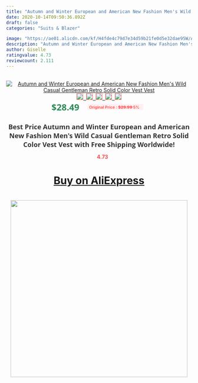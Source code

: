 ```yaml
---
title: "Autumn and Winter European and American New Fashion Men's Wild Casual Gentleman Retro Solid Color Vest Vest"
date: 2020-10-14T09:50:36.892Z
draft: false
categories: "Suits & Blazer"

image: "https://ae01.alicdn.com/kf/H4fde4c79d7e34d59b21fe0d5e32dae95W/Autumn-and-Winter-European-and-American-New-Fashion-Men-s-Wild-Casual-Gentleman-Retro-Solid-Color.jpg"
description: "Autumn and Winter European and American New Fashion Men's Wild Casual Gentleman Retro Solid Color Vest Vest"
author: Giselle
ratingvalue: 4.73
reviewcount: 2.111
---
```

<br>
<div style="text-align: center;">
<a href="https://s.click.aliexpress.com/e/_9yKDxB" target="_blank" rel="nofollow noopener noreferrer"><img alt="Autumn and Winter European and American New Fashion Men's Wild Casual Gentleman Retro Solid Color Vest Vest" class="magnifier-image" src="https://ae01.alicdn.com/kf/H4fde4c79d7e34d59b21fe0d5e32dae95W/Autumn-and-Winter-European-and-American-New-Fashion-Men-s-Wild-Casual-Gentleman-Retro-Solid-Color.jpg_640x640.jpg">
<br>
<img style="border:1px solid salmon" src="https://ae01.alicdn.com/kf/H4fde4c79d7e34d59b21fe0d5e32dae95W/Autumn-and-Winter-European-and-American-New-Fashion-Men-s-Wild-Casual-Gentleman-Retro-Solid-Color.jpg_120x120.jpg">&nbsp;&nbsp;<img style="border:1px solid salmon" src="https://ae01.alicdn.com/kf/H80662cd8d6454f2da99946244c9b1272l/Autumn-and-Winter-European-and-American-New-Fashion-Men-s-Wild-Casual-Gentleman-Retro-Solid-Color.jpg_120x120.jpg">&nbsp;&nbsp;<img style="border:1px solid salmon" src="https://ae01.alicdn.com/kf/H98cd2d8d122541e4ab6cede47c921c9fY/Autumn-and-Winter-European-and-American-New-Fashion-Men-s-Wild-Casual-Gentleman-Retro-Solid-Color.jpg_120x120.jpg">&nbsp;&nbsp;<img style="border:1px solid salmon" src="https://ae01.alicdn.com/kf/H0f3523543df6435f93ac643bbe7325437/Autumn-and-Winter-European-and-American-New-Fashion-Men-s-Wild-Casual-Gentleman-Retro-Solid-Color.jpg_120x120.jpg">&nbsp;&nbsp;<img style="border:1px solid salmon" src="https://ae01.alicdn.com/kf/H557d5ff2e9e0464ea8e4efeeb0e091a8t/Autumn-and-Winter-European-and-American-New-Fashion-Men-s-Wild-Casual-Gentleman-Retro-Solid-Color.jpg_120x120.jpg"></a></div><br0>
<div style="text-align: center;"><span style="background-color: white; border: 0px; box-sizing: border-box; color: seagreen; display: inline-block; font-family: &quot;open sans&quot; , &quot;arial&quot; , &quot;helvetica&quot; , sans-serif , &quot;heiti&quot;; font-size: 24px; font-stretch: inherit; font-weight: 700; line-height: inherit; margin: 0px 10px 0px 0px; padding: 0px; vertical-align: middle;">$28.49 </span>
<span style="background: rgb(255 , 241 , 241); border-radius: 3px; border: 0px; box-sizing: border-box; color: #ff4747; display: inline-block; font-family: inherit; font-size: 12px; font-stretch: inherit; font-style: inherit; font-variant: inherit; font-weight: 600; line-height: inherit; margin: 0px; padding: 2px 5px; transform: scale(0.9); vertical-align: middle;">Original Price : <b style="text-decoration: line-through;">$29.99 </b> 5%&nbsp;&nbsp;</span></div>
<h1 style="color: #333333; display: inline-block; font-family: &quot;open sans&quot; , &quot;arial&quot; , &quot;helvetica&quot; , sans-serif , &quot;heiti&quot;; font-size: 18px; font-stretch: inherit; font-weight: 700; text-align: center;">Best Price Autumn and Winter European and American New Fashion Men's Wild Casual Gentleman Retro Solid Color Vest Vest with Free Shipping Worldwide!</h1>
<div style="color: #ff4747; text-align: center;">
<img src="https://4.bp.blogspot.com/-M0ZcTcb-5uY/XleCXlxnR4I/AAAAAAAAAEc/OrjgMkXV1oMQFaCRZj5HQwOCBcu3w1FegCPcBGAYYCw/s1600/star.png" style="height: 15px;">&nbsp;<b>4.73</b></div>
<div class="button_cont" align="center"><a class="buynow_a" href="https://s.click.aliexpress.com/e/_9yKDxB" target="_blank" rel="nofollow noopener noreferrer"><H1>Buy on AliExpress</H1></a></div><br>
<div class="separator" style="clear: both; text-align: center;">
<img src="https://lh3.googleusercontent.com/-pTy5HemUv9M/XlePHvY0dAI/AAAAAAAAAE4/0nX5iRUoIWY8eMW9Dpxeirr157OZliDIgCLcBGAsYHQ/s1600/badge.gif" width="480">
</div>
